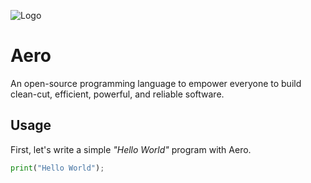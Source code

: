 ![Logo](https://avatars2.githubusercontent.com/u/73141764?s=200&v=4)

# Aero

An open-source programming language to empower everyone to build clean-cut, efficient, powerful, and reliable software.

## Usage

First, let's write a simple _"Hello World"_ program with Aero.

```py
print("Hello World");
```





